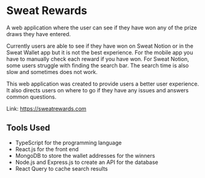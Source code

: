 # Sweat Rewards

A web application where the user can see if they have won any of the prize draws they have entered.

Currently users are able to see if they have won on Sweat Notion or in the Sweat Wallet app but it is not the best experience. For the mobile app you have to manually check each reward if you have won. For Sweat Notion, some users struggle with finding the search bar. The search time is also slow and sometimes does not work.

This web application was created to provide users a better user experience. It also directs users on where to go if they have any issues and answers common questions.

Link: https://sweatrewards.com

## Tools Used

- TypeScript for the programming language
- React.js for the front end
- MongoDB to store the wallet addresses for the winners
- Node.js and Express.js to create an API for the database
- React Query to cache search results
